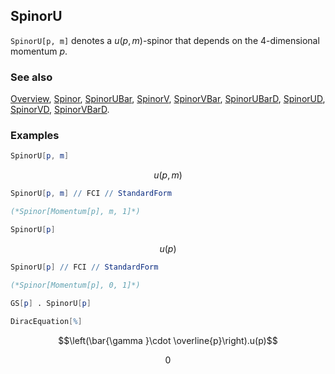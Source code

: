 ## SpinorU

`SpinorU[p, m]` denotes a $u(p,m)$-spinor that depends on the $4$-dimensional momentum $p$.

### See also

[Overview](Extra/FeynCalc.md), [Spinor](Spinor.md), [SpinorUBar](SpinorUBar.md), [SpinorV](SpinorV.md), [SpinorVBar](SpinorVBar.md), [SpinorUBarD](SpinorUBarD.md), [SpinorUD](SpinorUD.md), [SpinorVD](SpinorVD.md), [SpinorVBarD](SpinorVBarD.md).

### Examples

```mathematica
SpinorU[p, m]
```

$$u(p,m)$$

```mathematica
SpinorU[p, m] // FCI // StandardForm

(*Spinor[Momentum[p], m, 1]*)
```

```mathematica
SpinorU[p]
```

$$u(p)$$

```mathematica
SpinorU[p] // FCI // StandardForm

(*Spinor[Momentum[p], 0, 1]*)
```

```mathematica
GS[p] . SpinorU[p] 
 
DiracEquation[%]
```

$$\left(\bar{\gamma }\cdot \overline{p}\right).u(p)$$

$$0$$
